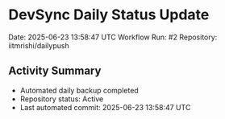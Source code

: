 # DevSync Daily Status Update
Date: 2025-06-23 13:58:47 UTC
Workflow Run: #2
Repository: iitmrishi/dailypush

## Activity Summary
- Automated daily backup completed
- Repository status: Active
- Last automated commit: 2025-06-23 13:58:47 UTC
